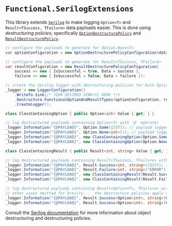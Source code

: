 # `Functional.SerilogExtensions`

This library extends [`Serilog`](https://github.com/serilog/serilog) to make logging `Option<T>` and `Result<TSuccess, TFailure>` data payloads easier.  This is done using *destructuring policies*; specifically [`OptionDestructurePolicy`](Functional.SerilogExtensions/OptionDestructurePolicy.cs) and [`ResultDestructurePolicy`](Functional.SerilogExtensions/ResultDestructurePolicy.cs).

``` csharp
// configure the payloads to generate for Option.None<T>
var optionConfiguration = new OptionDestructurePolicyConfiguration(data => data, () => "NONE");

// configure the payloads to generate for Result<TSuccess, TFailure>
var resultConfiguration = new ResultDestructurePolicyConfiguration(
    success => new { IsSuccessful = true, Data = success },
    failure => new { IsSuccessful = false, Data = failure });

// create the Serilog logger with destructuring policies for both Option<T> and Result<TSuccess, TFailure>
_logger = new LoggerConfiguration()
    .WriteTo.Sink(/* YOUR DESIRED SINK(S) HERE */)
    .Destructure.FunctionalOptionAndResultTypes(optionConfiguration, resultConfiguration)
    .CreateLogger();

class ClassContainingOption { public Option<int> Value { get; } }

// log destructured payloads containing Option<T> with '@' operator
_logger.Information("{@PAYLOAD}", Option.Some(1337)); // payload logged is '1337'
_logger.Information("{@PAYLOAD}", Option.None<int>()); // payload logged is 'NONE'
_logger.Information("{@PAYLOAD}", new ClassContainingOption(Option.Some(1337))); // payload logged is '{ Value: 1337 }'
_logger.Information("{@PAYLOAD}", new ClassContainingOption(Option.None<int>())); // payload logged is '{ Value: "NONE" }'

class ClassContainingResult { public Result<int, string> Value { get; } }

// log destructured payloads containing Result<TSuccess, TFailure> with '@' operator
_logger.Information("{@PAYLOAD}", Result.Success<int, string>(1337)); // payload logged is '{ IsSuccessful: True, Data: 1337 }'
_logger.Information("{@PAYLOAD}", Result.Failure<int, string>("ERROR")); // payload logged is '{ IsSuccessful: False, Data: 1337 }'
_logger.Information("{@PAYLOAD}", new ClassContainingResult(Result.Success<int, string>(1337))); // payload logged is '{ Value: { IsSuccessful: True, Data: 1337 } }'
_logger.Information("{@PAYLOAD}", new ClassContainingResult(Result.Failure<int, string>("ERROR"))); // payload logged is '{ Value: { IsSuccessful: False, Data: "ERROR" } }'

// log destructured payloads containing Result<Option<T>, TFailure> with '@' operator
// other cases omitted for brevity...  the destructure policies apply recursively
_logger.Information("{@PAYLOAD}", Result.Success<Option<int>, string>(Option.Some(1337)); // payload logged is '{ IsSuccessful: True, Data: { Value: 1337 } }'
_logger.Information("{@PAYLOAD}", Result.Success<Option<int>, string>(Option.Some(1337)); // payload logged is '{ IsSuccessful: True, Data: { Value: "NONE" } }'
```

Consult the [Serilog documentation](https://github.com/serilog/serilog/wiki/Structured-Data#preserving-object-structure) for more information about object destructuring and destructuring policies.

